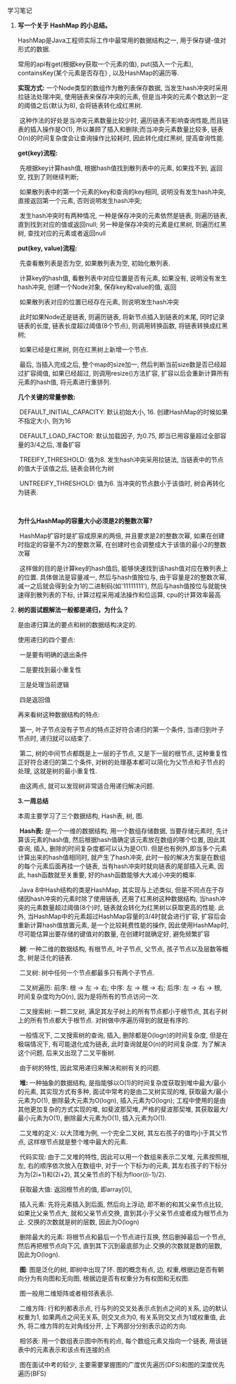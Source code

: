 学习笔记

1. **写一个关于 HashMap 的小总结。**

   HashMap是Java工程师实际工作中最常用的数据结构之一, 用于保存键-值对形式的数据.

   常用的api有get(根据key获取一个元素的值), put(插入一个元素), containsKey(某个元素是否存在) , 以及HashMap的遍历等.

   

   **实现方式:** 一个Node类型的数组作为散列表保存数据, 当发生hash冲突时采用拉链法处理冲突, 使用链表来保存冲突的元素, 但是当冲突的元素个数达到一定的阈值之后(默认为8), 会将链表转化成红黑树.

   ​		这种作法的好处是当冲突元素数量比较少时,  遍历链表不影响查询性能,而且链表的插入操作是O(1), 所以兼顾了插入和删除;而当冲突元素数量比较多, 链表O(n)的时间复杂度会让查询操作比较耗时, 因此转化成红黑树, 提高查询性能. 

   

   **get(key)流程:** 

   ​	先根据key计算hash值, 根据hash值找到散列表中的元素, 如果找不到, 返回空, 找到了则继续判断;

   ​	如果散列表中的第一个元素的key和查询的key相同, 说明没有发生hash冲突, 直接返回第一个元素, 否则说明发生hash冲突;

   ​	发生hash冲突时有两种情况, 一种是保存冲突的元素依然是链表, 则遍历链表, 直到找到对应的值或返回null; 另一种是保存冲突的元素是红黑树, 则遍历红黑树, 查找对应的元素或者返回null

   

   **put(key, value)流程:**

   ​	先查看散列表是否为空, 如果散列表为空, 初始化散列表.

   ​	计算key的hash值, 看散列表中对应位置是否有元素, 如果没有, 说明没有发生hash冲突, 创建一个Node对象, 保存key和value的值, 返回

   ​	如果散列表对应的位置已经存在元素, 则说明发生hash冲突

   ​	此时如果Node还是链表, 则遍历链表, 将新节点插入到链表的末尾, 同时记录链表的长度, 链表长度超过阈值(8个节点), 则调用转换函数, 将链表转换成红黑树;

   ​	如果已经是红黑树, 则在红黑树上新增一个节点.

   ​	最后, 当插入完成之后, 整个map的size加一, 然后判断当前size数是否已经超过扩容阈值, 如果已经超过, 则调用resize()方法扩容, 扩容以后会重新计算所有元素的hash值, 将元素进行重排列.

   

   **几个关键的常量参数:**

   ​	DEFAULT_INITIAL_CAPACITY: 默认初始大小, 16. 创建HashMap的时候如果不指定大小, 则为16

   ​	DEFAULT_LOAD_FACTOR: 默认加载因子, 为0.75, 即当已用容量超过全部容量的3/4之后, 准备扩容

   ​	TREEIFY_THRESHOLD: 值为8. 发生hash冲突采用拉链法, 当链表中的节点的值大于该值之后, 链表会转化为树

   ​	UNTREEIFY_THRESHOLD: 值为6. 当冲突的节点数小于该值时, 树会再转化为链表.

   ​	

   **为什么HashMap的容量大小必须是2的整数次幂?**

   ​	HashMap扩容时是扩容成原来的两倍, 并且要求是2的整数次幂, 如果在创建时指定的容量不为2的整数次幂, 在创建时也会调整成大于该值的最小2的整数次幂

   ​	这样做的目的是计算key的hash值后, 能够快速找到该hash值对应在散列表上的位置. 具体做法是容量减一, 然后与hash值按位与, 由于容量是2的整数次幂, 减一之后就会得到全为1的二进制码(如'11111111'), 然后与hash值按位与就能快速得到散列表的下标, 计算过程采用减法操作和位运算, cpu的计算效率最高

   

2. **树的面试题解法一般都是递归，为什么？**

   是由递归算法的要点和树的数据结构决定的.

   使用递归的四个要点:

   ​	一是要有明确的退出条件

   ​	二是要找到最小重复性

   ​	三是处理当前逻辑

   ​	四是返回值

   再来看树这种数据结构的特点:

   ​	第一,  叶子节点没有子节点的特点正好符合递归的第一个条件, 当递归到叶子节点时, 递归就可以结束了.

   ​	第二, 树的中间节点都既是上一层的子节点, 又是下一层的根节点, 这种重复性正好符合递归的第二个条件, 对树的处理基本都可以简化为父节点和子节点的处理, 这就是树的最小重复性.

   ​	由这两点, 就可以发现树非常适合用递归解决问题.

   **3.一周总结**

   本周主要学习了三个数据结构, Hash表, 树, 图.

   ​	**Hash表:** 是一个一维的数据结构, 用一个数组存储数据, 当要存储元素时, 先计算该元素的hash值, 然后根据hash值确定该元素放在数组的哪个位置, 因此其查询, 插入, 删除的时间复杂度都可以认为是O(1). 但是也有例外,即当多个元素计算出来的hash值相同时, 就产生了hash冲突, 此时一般的解决方案是在数组的每个元素后面再挂一个链表, 当有hash冲突时就向链表的尾部插入元素, 因此, hash函数就至关重要, 好的hash函数能够大大减小冲突的概率.

   ​	Java 8中Hash结构的类是HashMap, 其实现与上述类似, 但是不同点在于存储因hash冲突的元素时除了使用链表, 还用了红黑树这种数据结构, 当hash冲突的元素数量超过阈值(8个)时, 链表就会转化为红黑树以获取更高的性能. 此外, 当HashMap中的元素超过HashMap容量的3/4时就会进行扩容, 扩容后会重新计算hash值放置元素, 是一个比较耗费性能的操作, 因此使用HashMap时, 尽可能估算出要存储的键值对的数量, 在创建时就确定好, 避免频繁扩容

   ​	**树**: 一种二维的数据结构, 有根节点, 叶子节点, 父节点, 孩子节点以及层数等概念, 树是泛化的链表. 

   ​		二叉树: 树中任何一个节点都最多只有两个子节点. 

   ​			二叉树遍历: 前序: 根 -> 左 -> 右; 中序: 左 -> 根 -> 右; 后序: 左 -> 右 -> 根, 时间复杂度均为O(n), 因为是将所有的节点访问一次.

   ​		二叉搜索树: 一颗二叉树, 满足其左子树上的所有节点都小于根节点, 其右子树上的所有节点都大于根节点. 对树做中序遍历得到的就是有序的.

   ​			一般情况下, 二叉搜索树的查询, 插入, 删除都是O(logn)的时间复杂度, 但是在极端情况下, 有可能退化成为链表, 此时查询就是O(n)的时间复杂度. 为了解决这个问题, 后来又出现了二叉平衡树.

   ​		由于树的特性, 因此常用递归来解决和树有关的问题.

   ​	**堆:** 一种抽象的数据结构, 是指能够以O(1)的时间复杂度获取到堆中最大/最小的元素, 其实现方式有多种, 面试中常考的是由二叉树实现的堆, 获取最大/最小元素为O(1), 删除最大元素为O(logn), 插入元素为O(logn); 工程中使用的是由其他更加复杂的方式实现的堆, 如斐波那契堆, 严格的斐波那契堆, 其获取最大/最小元素为O(1), 删除最大元素为O(1), 插入元素为O(1).

   ​		二叉堆的定义: 以大顶堆为例, 一个完全二叉树, 其左右孩子的值均小于其父节点, 这样根节点就是整个堆中最大的元素.

   ​			代码实现: 由于二叉堆的特性, 因此可以用一个数组来表示二叉堆, 元素按照根, 左, 右的顺序依次放入在数组中, 对于一个下标为i的元素, 其左右孩子的下标分为为(2i+1)和(2i+2), 其父亲节点的下标为floor((i-1)/2).

   ​			获取最大值: 返回根节点的值, 即array[0], 

   ​			插入元素: 先将元素插入到后面, 然后向上浮动, 即不断的和其父亲节点比较, 如果比父亲节点大, 就和父亲节点交换, 直到其小于父亲节点或者成为根节点为止. 交换的次数就是树的层数, 因此为O(logn)

   ​			删除最大的元素: 将根节点和最后一个节点进行互换, 然后删掉最后一个节点, 然后再把根节点向下沉, 直到其下沉到最底部为止.交换的次数就是数的层数, 因此为O(logn).

   ​	**图**: 图是泛化的树, 即树中出现了环. 图的概念有点, 边, 权重,根据边是否有朝向分为有向图和无向图, 根据边是否有权重分为有权图和无权图.

   ​		图一般用二维矩阵或者相邻表表示.

   ​			二维方阵: 行和列都表示点, 行与列的交叉处表示点到点之间的关系, 边的默认权重为1, 如果两点之间无关系, 则交叉点为0, 有关系则交叉点为1或权重值, 此外, 将二维方阵的左对角线分开, 上下两部分分别表示边的方向.

   ​			相邻表: 用一个数组表示图中所有的点, 每个数组元素又指向一个链表, 用该链表中的元素表示和该点有连接的点

   ​		图在面试中考的较少, 主要需要掌握图的广度优先遍历(DFS)和图的深度优先遍历(BFS)